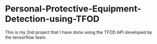 # Personal-Protective-Equipment-Detection-using-TFOD

This is my 2nd project that I have done using the TFOD API developed by the tensorflow team.
